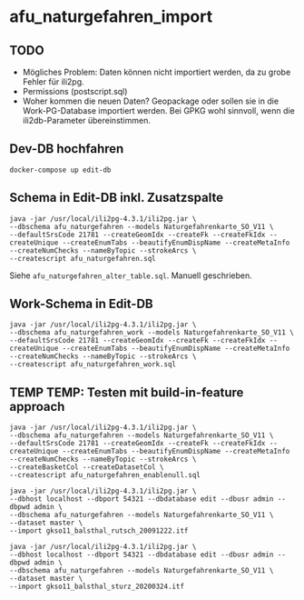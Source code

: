 # afu_naturgefahren_import

## TODO
- Mögliches Problem: Daten können nicht importiert werden, da zu grobe Fehler für ili2pg.
- Permissions (postscript.sql)
- Woher kommen die neuen Daten? Geopackage oder sollen sie in die Work-PG-Database importiert werden. Bei GPKG wohl sinnvoll, wenn die ili2db-Parameter übereinstimmen.

## Dev-DB hochfahren
```
docker-compose up edit-db
```

## Schema in Edit-DB inkl. Zusatzspalte

```
java -jar /usr/local/ili2pg-4.3.1/ili2pg.jar \
--dbschema afu_naturgefahren --models Naturgefahrenkarte_SO_V11 \
--defaultSrsCode 21781 --createGeomIdx --createFk --createFkIdx --createUnique --createEnumTabs --beautifyEnumDispName --createMetaInfo --createNumChecks --nameByTopic --strokeArcs \
--createscript afu_naturgefahren.sql
```

Siehe `afu_naturgefahren_alter_table.sql`. Manuell geschrieben.

## Work-Schema in Edit-DB 

```
java -jar /usr/local/ili2pg-4.3.1/ili2pg.jar \
--dbschema afu_naturgefahren_work --models Naturgefahrenkarte_SO_V11 \
--defaultSrsCode 21781 --createGeomIdx --createFk --createFkIdx --createUnique --createEnumTabs --beautifyEnumDispName --createMetaInfo --createNumChecks --nameByTopic --strokeArcs \
--createscript afu_naturgefahren_work.sql
```

## TEMP TEMP: Testen mit build-in-feature approach

```
java -jar /usr/local/ili2pg-4.3.1/ili2pg.jar \
--dbschema afu_naturgefahren --models Naturgefahrenkarte_SO_V11 \
--defaultSrsCode 21781 --createGeomIdx --createFk --createFkIdx --createUnique --createEnumTabs --beautifyEnumDispName --createMetaInfo --createNumChecks --nameByTopic --strokeArcs \
--createBasketCol --createDatasetCol \
--createscript afu_naturgefahren_enablenull.sql
```

```
java -jar /usr/local/ili2pg-4.3.1/ili2pg.jar \
--dbhost localhost --dbport 54321 --dbdatabase edit --dbusr admin --dbpwd admin \
--dbschema afu_naturgefahren --models Naturgefahrenkarte_SO_V11 \
--dataset master \
--import gkso11_balsthal_rutsch_20091222.itf
```

```
java -jar /usr/local/ili2pg-4.3.1/ili2pg.jar \
--dbhost localhost --dbport 54321 --dbdatabase edit --dbusr admin --dbpwd admin \
--dbschema afu_naturgefahren --models Naturgefahrenkarte_SO_V11 \
--dataset master \
--import gkso11_balsthal_sturz_20200324.itf
```